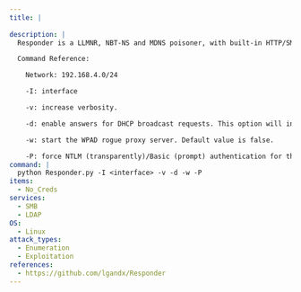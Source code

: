 ```yaml
---
title: |
  
description: |
  Responder is a LLMNR, NBT-NS and MDNS poisoner, with built-in HTTP/SMB/MSSQL/FTP/LDAP rogue authentication server supporting NTLMv1/NTLMv2/LMv2, Extended Security NTLMSSP and Basic HTTP authentication.

  Command Reference:

  	Network: 192.168.4.0/24

  	-I: interface

    -v: increase verbosity.

    -d: enable answers for DHCP broadcast requests. This option will inject a WPAD server in the DHCP response.

    -w: start the WPAD rogue proxy server. Default value is false.

    -P: force NTLM (transparently)/Basic (prompt) authentication for the proxy. WPAD doesn't need to be ON. Default: False
command: |
  python Responder.py -I <interface> -v -d -w -P
items:
  - No_Creds
services:
  - SMB
  - LDAP
OS:
  - Linux
attack_types:
  - Enumeration
  - Exploitation
references:
  - https://github.com/lgandx/Responder
---
```

